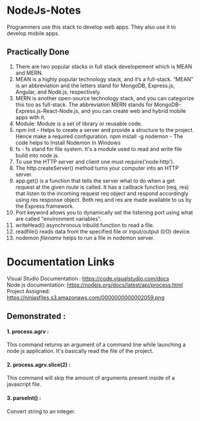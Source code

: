 # NodeJs-Notes
Programmers use this stack to develop web apps. They also use it to develop mobile apps.

## Practically Done
1. There are two popular stacks in full stack developement which is MEAN and MERN.
2. MEAN is a highly popular technology stack, and it’s a full-stack. 
“MEAN” is an abbreviation and the letters stand for MongoDB, Express.js, Angular, and Node.js, respectively.
3. MERN is another open-source technology stack, and you can categorize this too as full-stack. The abbreviation MERN stands for MongoDB-Express.js-React-Node.js, and you can create web and hybrid mobile apps with it.<br/>
4. Module: Module is a set of library or reusable code.
5. npm init - Helps to create a server and provide a structure to the project. Hence make a required configuration.
   npm install -g nodemon - The code helps to Install Nodemon In Windows 
6. fs - fs stand for file system. It's a module used to read and write file build into node js.
7. To use the HTTP server and client one must require('node:http').
8. The http.createServer() method turns your computer into an HTTP server.
9. app.get() is a function that tells the server what to do when a get request at the given route is called. 
   It has a callback function (req, res) that listen to the incoming request req object and respond accordingly using res response object.
   Both req and res are made available to us by the Express framework.
10. Port keyword allows you to dynamically set the listening port using what are called "environment variables".
11. writeHead() asynchronous inbuild function to read a file.
12. readfile() reads data from the specified file or input/output (I/O) device.
13. nodemon <em>filename</em> helps to run a file in nodemon server.

# Documentation Links
Visual Studio Documentation : https://code.visualstudio.com/docs <br/>
Node js documentation: https://nodejs.org/docs/latest/api/process.html <br/>
Project Assigned: https://ninjasfiles.s3.amazonaws.com/0000000000002059.png

<h2>Demonstrated : </h2> 
<h4>1. process.agrv : </h4> This command returns an argument of a command line while launching a node js application. It's basically read the file of the project.
<h4>2. process.agrv.slice(2) : </h4> This command will skip the amount of arguments present inside of a javascript file.
<h4>3. parseInt() : </h4> Convert string to an integer.
